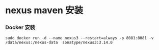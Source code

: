# nexus maven 安装

### Docker 安装

```
sudo docker run -d --name nexus3 --restart=always -p 8081:8081 -v /data/nexus:/nexus-data  sonatype/nexus3:3.14.0
```
